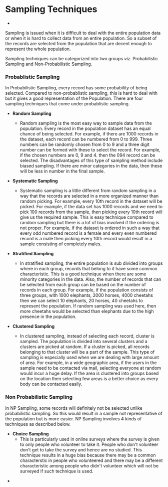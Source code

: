 # Sampling Techniques
-

Sampling is issued when it is difficult to deal with the entire population data or when it is hard to collect data from an entire population. So a subset of the records are selected from the population that are decent enough to represent the whole population.

Sampling techniques can be categorized into two groups *viz.* Probabilistic Sampling and Non-Probabilistic Sampling. 

### Probablistic Sampling

In Probabilistic Sampling, every record has some probability of being selected. Compared to non-probablistic sampling, this is hard to deal with but it gives a good representation of the Population. There are four sampling techniques that come under probablistic sampling. 

* **Random Sampling**
	- Random sampling is the most easy way to sample data from the population. Every record in the population dataset has an equal chance of being selected. For example, if there are 1000 records in the dataset, each record can be numbered from 0 to 999. Three numbers can be randomly chosen from 0 to 9 and a three digit number can be formed with these to select the record. For example, if the chosen numbers are 0, 9 and 4. then the 094 record can be selected. The disadvantages of this type of sampling method include biased sampling. If there are minor categories in the data, then these will be less in number in the final sample. 

* **Systematic Sampling**
	- Systematic sampling is a little different from random sampling in a way that the records are selected in a more organized manner than random picking. For example, every 10th record in the dataset will be picked. For example, if the data set has 1000 records and we need to pick 100 records from the sample, then picking every 10th record will give us the required sample. This is easy technique compared to random sampling but there is a lof of bias involved if the ordering is not proper. For example, if the dataset is ordered in such a way that every odd numbered record is a female and every even numbered record is a male then picking every 10th record would result in a sample consisting of completely males.

* **Stratified Sampling**
	- In stratified sampling, the entire population is sub divided into groups where in each group, records that belong to it have some common characteristic. This is a good technique when there are some minority categories in the data. Also, the number of records that can be selected from each group can be based on the number of records in each group. For example, if the population consists of three groups, with 1000 elephants, 2000 horses, 4000 cheetahs then we can select 10 elephants, 20 horses, 40 cheetahs to represent the population. If random sampling was used here, then more cheetahs would be selected than elephants due to the high presence in the population.

* **Clustered Sampling**
	- In clustered sampling, instead of selecting each record, cluster is sampled. The population is divided into several clusters and a clusters are picked at random. If a cluster is picked, all records belonging to that cluster will be a part of the sample. This type of sampling is especially used when we are dealing with large amount of area. For example, in a wide geographic area, if the users in the sample need to be contacted via mail, selecting everyone at random would incur a huge delay. If the area is clustered into groups based on the location then selecting few areas is a better choice as every body can be contacted easily.

### Non Probabilistic Sampling

In NP Sampling, some records will definitely not be selected unlike probabilistic sampling. So this would result in a sample not representative of the population but is more easier. NP Sampling involves 4 kinds of techniques as described below.

* **Choice Sampling**
	- This is particularly used in online surveys where the survey is given to only people who volunteer to take it. People who don't volunteer don't get to take the survey and hence are no studied. This technique results in a huge bias because there may be a common characterstic in people who volunteered and there may be a different characteristic among people who didn't volunteer which will not be surveyed if such technique is used.

-
